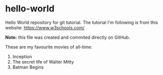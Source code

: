 # hello-world 

Hello World repository for git tutorial. The tutorial I'm following is from this website: <https://www.w3schools.com/>

**Note:** this file was created and commited directly on GitHub.

These are my favourite movies of all-time: 
1. Inception
2. The secret life of Walter Mitty
3. Batman Begins 
